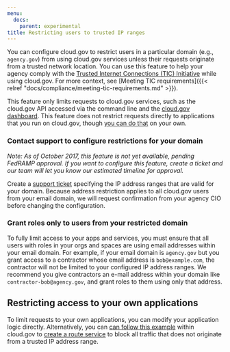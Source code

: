 ```yaml
---
menu:
  docs:
    parent: experimental
title: Restricting users to trusted IP ranges
---
```


You can configure cloud.gov to restrict users in a particular domain (e.g., `agency.gov`) from using cloud.gov services unless their requests originate from a trusted network location. You can use this feature to help your agency comply with the [Trusted Internet Connections (TIC) Initiative](https://www.dhs.gov/trusted-internet-connections) while using cloud.gov. For more context, see [Meeting TIC requirements]({{< relref "docs/compliance/meeting-tic-requirements.md" >}}).

This feature only limits requests to cloud.gov services, such as the cloud.gov API accessed via the command line and the [cloud.gov dashboard](https://dashboard.fr.cloud.gov). This feature does not restrict requests directly to applications that you run on cloud.gov, though [you can do that](#restricting-access-to-your-own-applications) on your own.

### Contact support to configure restrictions for your domain

_Note: As of October 2017, this feature is not yet available, pending FedRAMP approval. If you want to configure this feature, create a ticket and our team will let you know our estimated timeline for approval._

Create a [support ticket](mailto:cloud-gov-support@gsa.gov?body=Email%20domain%3A%0A%0AEgress%20IP%20ranges%3A%0A%0AAgency%20CIO%3A%0A) specifying the IP address ranges that are valid for your domain. Because address restriction applies to all cloud.gov users from your email domain, we will request confirmation from your agency CIO before changing the configuration.

### Grant roles only to users from your restricted domain
To fully limit access to your apps and services, you must ensure that all users with roles in your orgs and spaces are using email addresses within your email domain. For example, if your email domain is `agency.gov` but you grant access to a contractor whose email address is `bob@example.com`, the contractor will not be limited to your configured IP address ranges. We recommend you give contractors an e-mail address within your domain like `contractor-bob@agency.gov`, and grant roles to them using only that address.

## Restricting access to your own applications

To limit requests to your own applications, you can modify your application logic directly. Alternatively, you can [can follow this example](https://github.com/alphagov/re-paas-ip-safelist-service#quick-demo) within cloud.gov to [create a route service](https://docs.cloudfoundry.org/services/route-services.html#introduction) 
to block all traffic that does not originate from a trusted IP address range.
